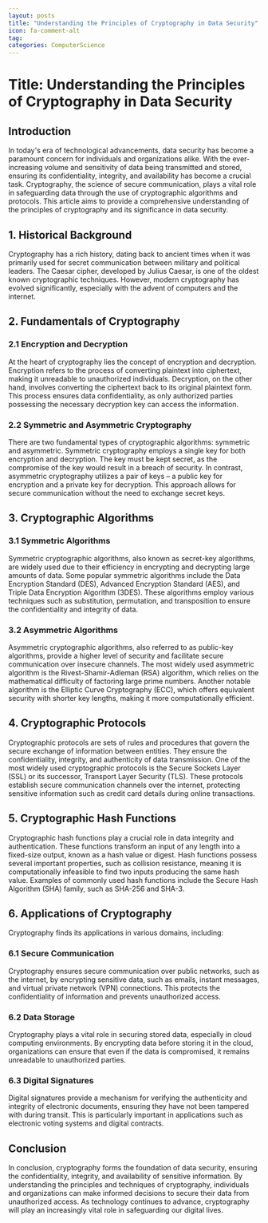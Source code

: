 ```yaml
---
layout: posts
title: "Understanding the Principles of Cryptography in Data Security"
icon: fa-comment-alt
tag:      
categories: ComputerScience
---
```



# Title: Understanding the Principles of Cryptography in Data Security

## Introduction

In today's era of technological advancements, data security has become a paramount concern for individuals and organizations alike. With the ever-increasing volume and sensitivity of data being transmitted and stored, ensuring its confidentiality, integrity, and availability has become a crucial task. Cryptography, the science of secure communication, plays a vital role in safeguarding data through the use of cryptographic algorithms and protocols. This article aims to provide a comprehensive understanding of the principles of cryptography and its significance in data security.

## 1. Historical Background

Cryptography has a rich history, dating back to ancient times when it was primarily used for secret communication between military and political leaders. The Caesar cipher, developed by Julius Caesar, is one of the oldest known cryptographic techniques. However, modern cryptography has evolved significantly, especially with the advent of computers and the internet.

## 2. Fundamentals of Cryptography

### 2.1 Encryption and Decryption

At the heart of cryptography lies the concept of encryption and decryption. Encryption refers to the process of converting plaintext into ciphertext, making it unreadable to unauthorized individuals. Decryption, on the other hand, involves converting the ciphertext back to its original plaintext form. This process ensures data confidentiality, as only authorized parties possessing the necessary decryption key can access the information.

### 2.2 Symmetric and Asymmetric Cryptography

There are two fundamental types of cryptographic algorithms: symmetric and asymmetric. Symmetric cryptography employs a single key for both encryption and decryption. The key must be kept secret, as the compromise of the key would result in a breach of security. In contrast, asymmetric cryptography utilizes a pair of keys – a public key for encryption and a private key for decryption. This approach allows for secure communication without the need to exchange secret keys.

## 3. Cryptographic Algorithms

### 3.1 Symmetric Algorithms

Symmetric cryptographic algorithms, also known as secret-key algorithms, are widely used due to their efficiency in encrypting and decrypting large amounts of data. Some popular symmetric algorithms include the Data Encryption Standard (DES), Advanced Encryption Standard (AES), and Triple Data Encryption Algorithm (3DES). These algorithms employ various techniques such as substitution, permutation, and transposition to ensure the confidentiality and integrity of data.

### 3.2 Asymmetric Algorithms

Asymmetric cryptographic algorithms, also referred to as public-key algorithms, provide a higher level of security and facilitate secure communication over insecure channels. The most widely used asymmetric algorithm is the Rivest-Shamir-Adleman (RSA) algorithm, which relies on the mathematical difficulty of factoring large prime numbers. Another notable algorithm is the Elliptic Curve Cryptography (ECC), which offers equivalent security with shorter key lengths, making it more computationally efficient.

## 4. Cryptographic Protocols

Cryptographic protocols are sets of rules and procedures that govern the secure exchange of information between entities. They ensure the confidentiality, integrity, and authenticity of data transmission. One of the most widely used cryptographic protocols is the Secure Sockets Layer (SSL) or its successor, Transport Layer Security (TLS). These protocols establish secure communication channels over the internet, protecting sensitive information such as credit card details during online transactions.

## 5. Cryptographic Hash Functions

Cryptographic hash functions play a crucial role in data integrity and authentication. These functions transform an input of any length into a fixed-size output, known as a hash value or digest. Hash functions possess several important properties, such as collision resistance, meaning it is computationally infeasible to find two inputs producing the same hash value. Examples of commonly used hash functions include the Secure Hash Algorithm (SHA) family, such as SHA-256 and SHA-3.

## 6. Applications of Cryptography

Cryptography finds its applications in various domains, including:

### 6.1 Secure Communication

Cryptography ensures secure communication over public networks, such as the internet, by encrypting sensitive data, such as emails, instant messages, and virtual private network (VPN) connections. This protects the confidentiality of information and prevents unauthorized access.

### 6.2 Data Storage

Cryptography plays a vital role in securing stored data, especially in cloud computing environments. By encrypting data before storing it in the cloud, organizations can ensure that even if the data is compromised, it remains unreadable to unauthorized parties.

### 6.3 Digital Signatures

Digital signatures provide a mechanism for verifying the authenticity and integrity of electronic documents, ensuring they have not been tampered with during transit. This is particularly important in applications such as electronic voting systems and digital contracts.

## Conclusion

In conclusion, cryptography forms the foundation of data security, ensuring the confidentiality, integrity, and availability of sensitive information. By understanding the principles and techniques of cryptography, individuals and organizations can make informed decisions to secure their data from unauthorized access. As technology continues to advance, cryptography will play an increasingly vital role in safeguarding our digital lives.